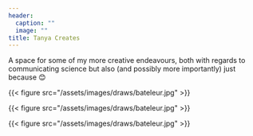 ```yaml
---
header:
  caption: ""
  image: ""
title: Tanya Creates
---
```

A space for some of my more creative endeavours, both with regards to communicating science but also (and possibly more importantly) just because 😊


  {{< figure src="/assets/images/draws/bateleur.jpg" >}}

  
  {{< figure src="/assets/images/draws/bateleur.jpg" >}}


  {{< figure src="/assets/images/draws/bateleur.jpg" >}}

